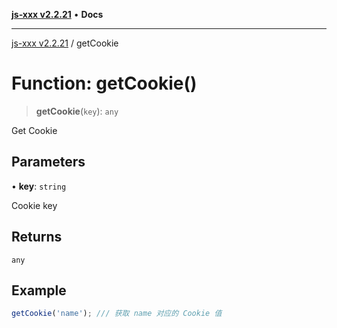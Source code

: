 [**js-xxx v2.2.21**](../README.md) • **Docs**

***

[js-xxx v2.2.21](../README.md) / getCookie

# Function: getCookie()

> **getCookie**(`key`): `any`

Get Cookie

## Parameters

• **key**: `string`

Cookie key

## Returns

`any`

## Example

```ts
getCookie('name'); /// 获取 name 对应的 Cookie 值
```
